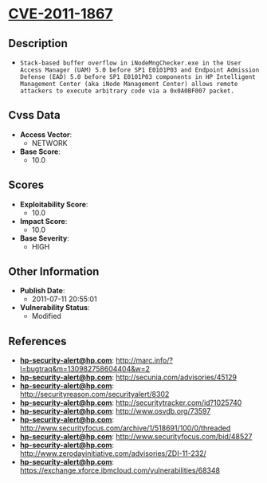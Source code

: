 
# [CVE-2011-1867](https://cve.mitre.org/cgi-bin/cvename.cgi?name=CVE-2011-1867)

## Description

- `Stack-based buffer overflow in iNodeMngChecker.exe in the User Access Manager (UAM) 5.0 before SP1 E0101P03 and Endpoint Admission Defense (EAD) 5.0 before SP1 E0101P03 components in HP Intelligent Management Center (aka iNode Management Center) allows remote attackers to execute arbitrary code via a 0x0A0BF007 packet.`

## Cvss Data

- **Access Vector**:
  - NETWORK
- **Base Score**:
  - 10.0

## Scores

- **Exploitability Score**:
  - 10.0
- **Impact Score**:
  - 10.0
- **Base Severity**:
  - HIGH

## Other Information

- **Publish Date**:
  - 2011-07-11 20:55:01
- **Vulnerability Status**:
  - Modified

## References

- **hp-security-alert@hp.com**: http://marc.info/?l=bugtraq&m=130982758604404&w=2
- **hp-security-alert@hp.com**: http://secunia.com/advisories/45129
- **hp-security-alert@hp.com**: http://securityreason.com/securityalert/8302
- **hp-security-alert@hp.com**: http://securitytracker.com/id?1025740
- **hp-security-alert@hp.com**: http://www.osvdb.org/73597
- **hp-security-alert@hp.com**: http://www.securityfocus.com/archive/1/518691/100/0/threaded
- **hp-security-alert@hp.com**: http://www.securityfocus.com/bid/48527
- **hp-security-alert@hp.com**: http://www.zerodayinitiative.com/advisories/ZDI-11-232/
- **hp-security-alert@hp.com**: https://exchange.xforce.ibmcloud.com/vulnerabilities/68348
